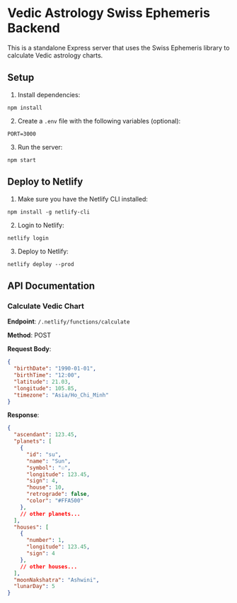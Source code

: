 # Vedic Astrology Swiss Ephemeris Backend

This is a standalone Express server that uses the Swiss Ephemeris library to calculate Vedic astrology charts.

## Setup

1. Install dependencies:
```
npm install
```

2. Create a `.env` file with the following variables (optional):
```
PORT=3000
```

3. Run the server:
```
npm start
```

## Deploy to Netlify

1. Make sure you have the Netlify CLI installed:
```
npm install -g netlify-cli
```

2. Login to Netlify:
```
netlify login
```

3. Deploy to Netlify:
```
netlify deploy --prod
```

## API Documentation

### Calculate Vedic Chart

**Endpoint**: `/.netlify/functions/calculate`

**Method**: POST

**Request Body**:
```json
{
  "birthDate": "1990-01-01",
  "birthTime": "12:00",
  "latitude": 21.03,
  "longitude": 105.85,
  "timezone": "Asia/Ho_Chi_Minh"
}
```

**Response**:
```json
{
  "ascendant": 123.45,
  "planets": [
    {
      "id": "su",
      "name": "Sun",
      "symbol": "☉",
      "longitude": 123.45,
      "sign": 4,
      "house": 10,
      "retrograde": false,
      "color": "#FFA500"
    },
    // other planets...
  ],
  "houses": [
    {
      "number": 1,
      "longitude": 123.45,
      "sign": 4
    },
    // other houses...
  ],
  "moonNakshatra": "Ashwini",
  "lunarDay": 5
}
```
